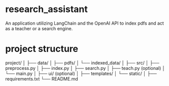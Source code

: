 # research_assistant
An application utilizing LangChain and the OpenAI API to index pdfs and act as a teacher or a search engine.

# project structure

project/
│
├── data/
│   ├── pdfs/
│   └── indexed_data/
│
├── src/
│   ├── preprocess.py
│   ├── index.py
│   ├── search.py
│   ├── teach.py (optional)
│   └── main.py
│
├── ui/ (optional)
│   ├── templates/
│   └── static/
│
├── requirements.txt
└── README.md


